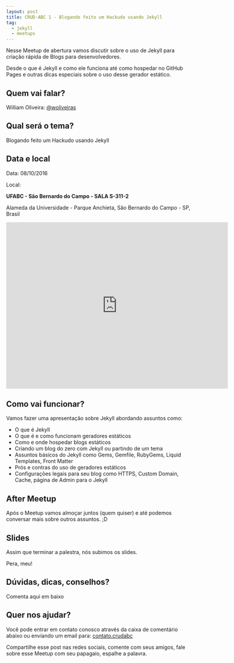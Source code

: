 ```yaml
---
layout: post
title: CRUD-ABC 1 - Blogando feito um Hackudo usando Jekyll
tag:
  - jekyll
  - meetups
---
```


Nesse Meetup de abertura vamos discutir sobre o uso de Jekyll para criação rápida de Blogs para desenvolvedores. <!--more-->

Desde o que é Jekyll e como ele funciona até como hospedar no GitHub Pages e outras dicas especiais sobre o uso desse gerador estático.

## Quem vai falar?

William Oliveira: [@woliveiras](https://woliveiras.com.br)

## Qual será o tema?

Blogando feito um Hackudo usando Jekyll

## Data e local

Data: 08/10/2016

Local: 

**UFABC -  São Bernardo do Campo - SALA S-311-2**

Alameda da Universidade - Parque Anchieta, São Bernardo do Campo - SP, Brasil

<iframe src="https://www.google.com/maps/embed?pb=!1m18!1m12!1m3!1d3653.909847107476!2d-46.564140885020066!3d-23.679181784624483!2m3!1f0!2f0!3f0!3m2!1i1024!2i768!4f13.1!3m3!1m2!1s0x0%3A0xf1a53d9732f7a8c6!2sUFABC+-+Universidade+Federal+do+ABC+-+Campus+S%C3%A3o+Bernardo+do+Campo!5e0!3m2!1spt-BR!2sbr!4v1475259390536" width="600" height="450" frameborder="0" style="border:0" allowfullscreen></iframe>

## Como vai funcionar?

Vamos fazer uma apresentação sobre Jekyll abordando assuntos como:

- O que é Jekyll
- O que é e como funcionam geradores estáticos
- Como e onde hospedar blogs estáticos
- Criando um blog do zero com Jekyll ou partindo de um tema
- Assuntos básicos do Jekyll como Gems, Gemfile, RubyGems, Liquid Templates, Front Matter
- Prós e contras do uso de geradores estáticos
- Configurações legais para seu blog como HTTPS, Custom Domain, Cache, página de Admin para o Jekyll

## After Meetup

Após o Meetup vamos almoçar juntos (quem quiser) e até podemos conversar mais sobre outros assuntos. ;D

## Slides

Assim que terminar a palestra, nós subimos os slides.

Pera, meu!

## Dúvidas, dicas, conselhos?

Comenta aqui em baixo

## Quer nos ajudar?

Você pode entrar em contato conosco através da caixa de comentário abaixo ou enviando um email para: [contato.crudabc](mailto:contato.crudabc@gmail.com)

Compartilhe esse post nas redes sociais, comente com seus amigos, fale sobre esse Meetup com seu papagaio, espalhe a palavra.
